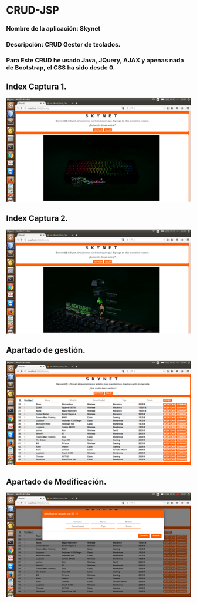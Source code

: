 # CRUD-JSP
### Nombre de la aplicación: Skynet
### Descripción: CRUD Gestor de teclados.
### Para Este CRUD he usado Java, JQuery, AJAX y apenas nada de Bootstrap, el CSS ha sido desde 0.
## Index Captura 1.

![](Capturas/Skynet4.png)

## Index Captura 2.

![](Capturas/Skynet3.png)

## Apartado de gestión.

![](Capturas/Skynet2.png)

## Apartado de Modificación.

![](Capturas/Skynet.png)
